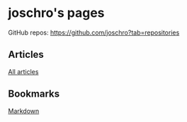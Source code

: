 joschro's pages
===============
GitHub repos: https://github.com/joschro?tab=repositories

Articles
--------
[All articles](articles/)

Bookmarks
---------
[Markdown](https://github.com/adam-p/markdown-here/wiki/Markdown-Cheatsheet)

